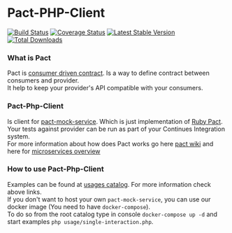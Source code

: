 # Pact-PHP-Client
[![Build Status](https://travis-ci.org/madkom/Pact-PHP-Client.svg?branch=master)](https://travis-ci.org/madkom/Pact-PHP-Client)
[![Coverage Status](https://coveralls.io/repos/github/madkom/Pact-PHP-Client/badge.svg?branch=master)](https://coveralls.io/github/madkom/Pact-PHP-Client?branch=master)
[![Latest Stable Version](https://poser.pugx.org/madkom/pact-php-client/v/stable)](https://packagist.org/packages/madkom/pact-php-client)
[![Total Downloads](https://poser.pugx.org/madkom/pact-php-client/downloads)](https://packagist.org/packages/madkom/pact-php-client)

### What is Pact
Pact is [consumer driven contract](http://martinfowler.com/articles/consumerDrivenContracts.html). Is a way to define contract between consumers and provider.  
It help to keep your provider's API compatible with your consumers.

### Pact-Php-Client
Is client for [pact-mock-service](https://github.com/bethesque/pact-mock_service). Which is just implementation of [Ruby Pact](https://github.com/realestate-com-au/pact).  
Your tests against provider can be run as part of your Continues Integration system.   
For more information about how does Pact works go here [pact wiki](https://github.com/realestate-com-au/pact/wiki) and here for [microservices overview](http://dius.com.au/2016/02/03/microservices-pact) 


### How to use Pact-Php-Client
Examples can be found at [usages catalog](http://dius.com.au/2016/02/03/microservices-pact). For more information check above links.  
If you don't want to host your own `pact-mock-service`, you can use our docker image (You need to have `docker-compose`).  
To do so from the root catalog type in console `docker-compose up -d` and start examples `php usage/single-interaction.php`.